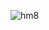 ![hm8](https://github.com/mohammed0172000/HW-8/assets/82112256/983faf6a-b3d3-4343-9719-0f2bd702b31a)
